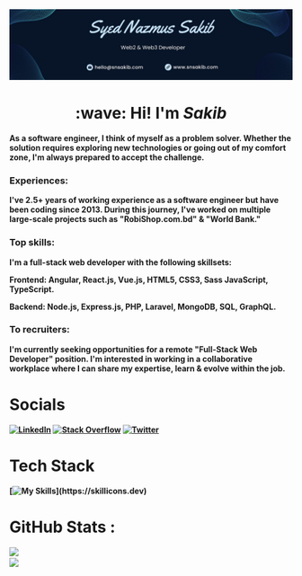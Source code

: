 <img src="./assets/img/banner.jpg">

<h1 align="center"> 
 :wave: Hi! I'm <b><i>Sakib</i><b>
</h1>
<!-- <h3 align="center">Full-Stack Web Developer @ <a href="https://kaz.com.bd/">Kaz Software Limited</a> </h3> -->


As a software engineer, I think of myself as a problem solver. Whether the solution requires exploring new technologies or going out of my comfort zone, I'm always prepared to accept the challenge.

### **Experiences:**
I've 2.5+ years of working experience as a software engineer but have been coding since 2013. During this journey, I've worked on multiple large-scale projects such as "RobiShop.com.bd" & "World Bank."

### **Top skills:**
I'm a full-stack web developer with the following skillsets:

Frontend: Angular, React.js, Vue.js, HTML5, CSS3, Sass JavaScript, TypeScript.

Backend: Node.js, Express.js, PHP, Laravel, MongoDB, SQL, GraphQL.

### **To recruiters:**
I'm currently seeking opportunities for a remote "Full-Stack Web Developer" position.
I'm interested in working in a collaborative workplace where I can share my expertise, learn & evolve within the job.

# Socials
[![LinkedIn](https://img.shields.io/badge/LinkedIn-%230077B5.svg?logo=linkedin&logoColor=white)](https://linkedin.com/in/s-n-sakib) [![Stack Overflow](https://img.shields.io/badge/-Stackoverflow-FE7A16?logo=stack-overflow&logoColor=white)](https://stackoverflow.com/users/9611676) [![Twitter](https://img.shields.io/badge/Twitter-%231DA1F2.svg?logo=Twitter&logoColor=white)](https://twitter.com/syed_n_sakib) 

# Tech Stack

[![My Skills](https://skillicons.dev/icons?i=html,css,sass,bootstrap,js,ts,angular,react,vue,nodejs,graphql,docker,firebase,git,php,laravel,md,materialui,mongodb,mysql,nextjs,py,r,redis,redux,wordpress,)](https://skillicons.dev)
# GitHub Stats :
![](https://github-readme-stats.vercel.app/api?username=snsakib&theme=tokyonight&hide_border=true&include_all_commits=false&count_private=true)<br/>
![](https://github-readme-stats.vercel.app/api/top-langs/?username=snsakib&theme=tokyonight&hide_border=true&include_all_commits=false&count_private=true&layout=compact)


